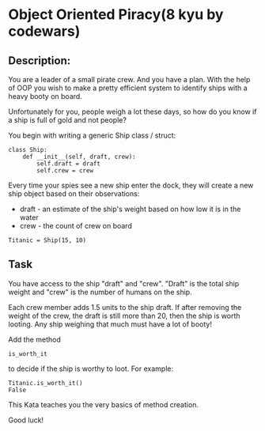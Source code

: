  
# Object Oriented Piracy(8 kyu by codewars)

## Description:



You are a leader of a small pirate crew. And you have a plan. With the help of OOP you wish to make a pretty efficient system to identify ships with a heavy booty on board.

Unfortunately for you, people weigh a lot these days, so how do you know if a ship is full of gold and not people?

You begin with writing a generic Ship class / struct:
```
class Ship:
    def __init__(self, draft, crew):
        self.draft = draft
        self.crew = crew
```
Every time your spies see a new ship enter the dock, they will create a new ship object based on their observations:

- draft - an estimate of the ship's weight based on how low it is in the water
- crew - the count of crew on board
```
Titanic = Ship(15, 10)
```
## Task

You have access to the ship "draft" and "crew". "Draft" is the total ship weight and "crew" is the number of humans on the ship.

Each crew member adds 1.5 units to the ship draft. If after removing the weight of the crew, the draft is still more than 20, then the ship is worth looting. Any ship weighing that much must have a lot of booty!

Add the method
```
is_worth_it
```
to decide if the ship is worthy to loot. For example:
```
Titanic.is_worth_it()
False
```
This Kata teaches you the very basics of method creation.

Good luck!
